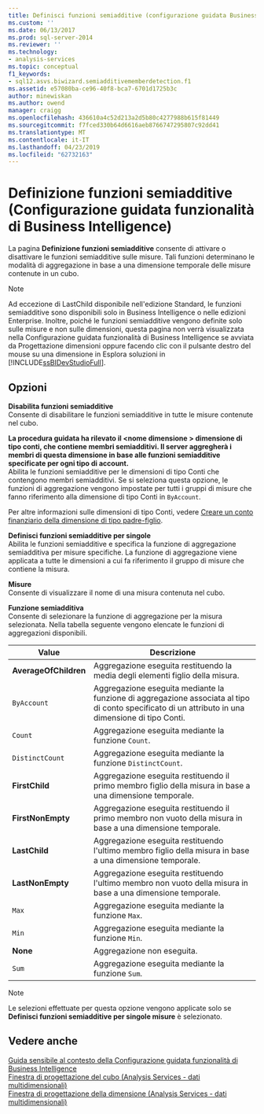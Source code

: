 ```yaml
---
title: Definisci funzioni semiadditive (configurazione guidata Business Intelligence) | Microsoft Docs
ms.custom: ''
ms.date: 06/13/2017
ms.prod: sql-server-2014
ms.reviewer: ''
ms.technology:
- analysis-services
ms.topic: conceptual
f1_keywords:
- sql12.asvs.biwizard.semiadditivememberdetection.f1
ms.assetid: e57080ba-ce96-40f8-bca7-6701d1725b3c
author: minewiskan
ms.author: owend
manager: craigg
ms.openlocfilehash: 436610a4c52d213a2d5b80c4277988b615f81449
ms.sourcegitcommit: f7fced330b64d6616aeb8766747295807c92dd41
ms.translationtype: MT
ms.contentlocale: it-IT
ms.lasthandoff: 04/23/2019
ms.locfileid: "62732163"
---
```

# <a name="define-semiadditive-behavior-business-intelligence-wizard"></a>Definizione funzioni semiadditive (Configurazione guidata funzionalità di Business Intelligence)
  La pagina **Definizione funzioni semiadditive** consente di attivare o disattivare le funzioni semiadditive sulle misure. Tali funzioni determinano le modalità di aggregazione in base a una dimensione temporale delle misure contenute in un cubo.  
  
> [!NOTE]  
>  Ad eccezione di LastChild disponibile nell'edizione Standard, le funzioni semiadditive sono disponibili solo in Business Intelligence o nelle edizioni Enterprise. Inoltre, poiché le funzioni semiadditive vengono definite solo sulle misure e non sulle dimensioni, questa pagina non verrà visualizzata nella Configurazione guidata funzionalità di Business Intelligence se avviata da Progettazione dimensioni oppure facendo clic con il pulsante destro del mouse su una dimensione in Esplora soluzioni in [!INCLUDE[ssBIDevStudioFull](../includes/ssbidevstudiofull-md.md)].  
  
## <a name="options"></a>Opzioni  
 **Disabilita funzioni semiadditive**  
 Consente di disabilitare le funzioni semiadditive in tutte le misure contenute nel cubo.  
  
 **La procedura guidata ha rilevato il \<nome dimensione > dimensione di tipo conti, che contiene membri semiadditivi. Il server aggregherà i membri di questa dimensione in base alle funzioni semiadditive specificate per ogni tipo di account.**  
 Abilita le funzioni semiadditive per le dimensioni di tipo Conti che contengono membri semiadditivi. Se si seleziona questa opzione, le funzioni di aggregazione vengono impostate per tutti i gruppi di misure che fanno riferimento alla dimensione di tipo Conti in `ByAccount`.  
  
 Per altre informazioni sulle dimensioni di tipo Conti, vedere [Creare un conto finanziario della dimensione di tipo padre-figlio](multidimensional-models/database-dimensions-finance-account-of-parent-child-type.md).  
  
 **Definisci funzioni semiadditive per singole**  
 Abilita le funzioni semiadditive e specifica la funzione di aggregazione semiadditiva per misure specifiche. La funzione di aggregazione viene applicata a tutte le dimensioni a cui fa riferimento il gruppo di misure che contiene la misura.  
  
 **Misure**  
 Consente di visualizzare il nome di una misura contenuta nel cubo.  
  
 **Funzione semiadditiva**  
 Consente di selezionare la funzione di aggregazione per la misura selezionata. Nella tabella seguente vengono elencate le funzioni di aggregazioni disponibili.  
  
|Value|Descrizione|  
|-----------|-----------------|  
|**AverageOfChildren**|Aggregazione eseguita restituendo la media degli elementi figlio della misura.|  
|`ByAccount`|Aggregazione eseguita mediante la funzione di aggregazione associata al tipo di conto specificato di un attributo in una dimensione di tipo Conti.|  
|`Count`|Aggregazione eseguita mediante la funzione `Count`.|  
|`DistinctCount`|Aggregazione eseguita mediante la funzione `DistinctCount`.|  
|**FirstChild**|Aggregazione eseguita restituendo il primo membro figlio della misura in base a una dimensione temporale.|  
|**FirstNonEmpty**|Aggregazione eseguita restituendo il primo membro non vuoto della misura in base a una dimensione temporale.|  
|**LastChild**|Aggregazione eseguita restituendo l'ultimo membro figlio della misura in base a una dimensione temporale.|  
|**LastNonEmpty**|Aggregazione eseguita restituendo l'ultimo membro non vuoto della misura in base a una dimensione temporale.|  
|`Max`|Aggregazione eseguita mediante la funzione `Max`.|  
|`Min`|Aggregazione eseguita mediante la funzione `Min`.|  
|**None**|Aggregazione non eseguita.|  
|`Sum`|Aggregazione eseguita mediante la funzione `Sum`.|  
  
> [!NOTE]  
>  Le selezioni effettuate per questa opzione vengono applicate solo se **Definisci funzioni semiadditive per singole misure** è selezionato.  
  
## <a name="see-also"></a>Vedere anche  
 [Guida sensibile al contesto della Configurazione guidata funzionalità di Business Intelligence](business-intelligence-wizard-f1-help.md)   
 [Finestra di progettazione del cubo &#40;Analysis Services - dati multidimensionali&#41;](cube-designer-analysis-services-multidimensional-data.md)   
 [Finestra di progettazione della dimensione &#40;Analysis Services - dati multidimensionali&#41;](dimension-designer-analysis-services-multidimensional-data.md)  
  
  
